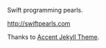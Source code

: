 Swift programming pearls.

http://swiftpearls.com

Thanks to [Accent Jekyll Theme](https://github.com/bk2dcradle/accent).
